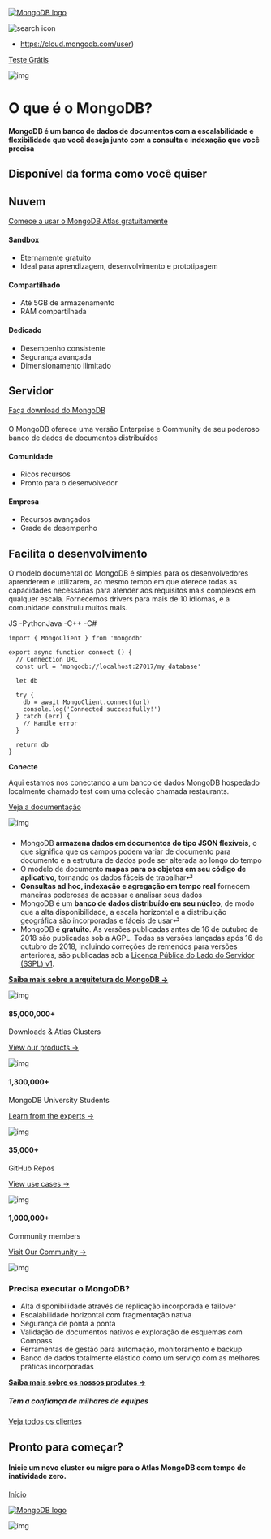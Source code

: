 [![MongoDB logo](https://webimages.mongodb.com/_com_assets/cms/kuyjf3vea2hg34taa-horizontal_default_slate_blue.svg?auto=format%252Ccompress)](https://www.mongodb.com/)



![search icon](https://webimages.mongodb.com/_com_assets/cms/krc3hljsdwdfd2w5d-web-actions-search.svg?auto=format%252Ccompress)

- https://cloud.mongodb.com/user)

[Teste Grátis](https://www.mongodb.com/try)

![img](https://webimages.mongodb.com/_com_assets/cms/kpn4um6152wlecys3-Hero-Background.svg?auto=format%2Ccompress&ch=DPR)

# O que é o MongoDB?

#### MongoDB é um banco de dados de documentos com a escalabilidade e flexibilidade que você deseja junto com a consulta e indexação que você precisa

## Disponível da forma como você quiser



## Nuvem

[Comece a usar o MongoDB Atlas gratuitamente](https://www.mongodb.com/pt-br/download-center)

#### Sandbox

- Eternamente gratuito
- Ideal para aprendizagem, desenvolvimento e prototipagem

#### Compartilhado

- Até 5GB de armazenamento
- RAM compartilhada

#### Dedicado

- Desempenho consistente
- Segurança avançada
- Dimensionamento ilimitado



## Servidor

[Faça download do MongoDB](https://www.mongodb.com/pt-br/download-center/enterprise)

#### 

O MongoDB oferece uma versão Enterprise e Community de seu poderoso banco de dados de documentos distribuídos

#### Comunidade

- Ricos recursos
- Pronto para o desenvolvedor

#### Empresa

- Recursos avançados
- Grade de desempenho

## Facilita o desenvolvimento

O modelo documental do MongoDB é simples para os desenvolvedores aprenderem e utilizarem, ao mesmo tempo em que oferece todas as capacidades necessárias para atender aos requisitos mais complexos em qualquer escala. Fornecemos drivers para mais de 10 idiomas, e a comunidade construiu muitos mais.

JS -PythonJava -C++ -C#



```
import { MongoClient } from 'mongodb'

export async function connect () {
  // Connection URL
  const url = 'mongodb://localhost:27017/my_database'

  let db

  try {
    db = await MongoClient.connect(url)
    console.log('Connected successfully!')
  } catch (err) {
    // Handle error
  }

  return db
}
```



**Conecte**

Aqui estamos nos conectando a um banco de dados MongoDB hospedado localmente chamado test com uma coleção chamada restaurants.



[Veja a documentação](https://docs.mongodb.com/manual)

![img](https://webimages.mongodb.com/_com_assets/cms/1-lwnlfl1ryn.png?auto=format%2Ccompress&ch=DPR)

### 

- MongoDB **armazena dados em documentos do tipo JSON flexíveis**, o que significa que os campos podem variar de documento para documento e a estrutura de dados pode ser alterada ao longo do tempo
- O modelo de documento **mapas para os objetos em seu código de aplicativo**, tornando os dados fáceis de trabalhar⏎
- **Consultas ad hoc, indexação e agregação em tempo real** fornecem maneiras poderosas de acessar e analisar seus dados
- MongoDB é um **banco de dados distribuído em seu núcleo**, de modo que a alta disponibilidade, a escala horizontal e a distribuição geográfica são incorporadas e fáceis de usar⏎
- MongoDB é **gratuito**. As versões publicadas antes de 16 de outubro de 2018 são publicadas sob a AGPL. Todas as versões lançadas após 16 de outubro de 2018, incluindo correções de remendos para versões anteriores, são publicadas sob a [Licença Pública do Lado do Servidor (SSPL) v1](https://www.mongodb.com/pt-br/licensing/server-side-public-license).

[**Saiba mais sobre a arquitetura do MongoDB →**](https://www.mongodb.com/pt-br/mongodb-architecture)

![img](https://webassets.mongodb.com/_com_assets/cms/Leaf-Forest%20(1)-abk2d951wp.svg)

#### 85,000,000+

Downloads & Atlas Clusters

[View our products →](https://www.mongodb.com/pt-br/cloud)

![img](https://webassets.mongodb.com/_com_assets/cms/Leaf-Forest-6bk0svb9t8.svg)

#### 1,300,000+

MongoDB University Students

[Learn from the experts →](https://university.mongodb.com/)

![img](https://webassets.mongodb.com/_com_assets/cms/developer-community-github-1-qpgytub5in.svg)

#### 35,000+

GitHub Repos

[View use cases →](https://www.mongodb.com/pt-br/use-cases)

![img](https://webassets.mongodb.com/_com_assets/cms/general-features-expertise@4x-5ddv6nj2lv.png)

#### 1,000,000+

Community members

[Visit Our Community →](https://community.mongodb.com/)

![img](https://webimages.mongodb.com/_com_assets/cms/2-muywqs4vf0.png?auto=format%2Ccompress&ch=DPR)

### Precisa executar o MongoDB?

- Alta disponibilidade através de replicação incorporada e failover
- Escalabilidade horizontal com fragmentação nativa
- Segurança de ponta a ponta
- Validação de documentos nativos e exploração de esquemas com Compass
- Ferramentas de gestão para automação, monitoramento e backup
- Banco de dados totalmente elástico como um serviço com as melhores práticas incorporadas

[**Saiba mais sobre os nossos produtos →**](https://www.mongodb.com/pt-br/cloud)

##### Tem a confiança de milhares de equipes

[Veja todos os clientes](https://www.mongodb.com/pt-br/customers)

## Pronto para começar?

#### Inicie um novo cluster ou migre para o Atlas MongoDB com tempo de inatividade zero.

[Início](https://www.mongodb.com/pt-br/what-is-mongodb)

[![MongoDB logo](https://webimages.mongodb.com/_com_assets/cms/kuyj3d95v5vbmm2f4-horizontal_white.svg?auto=format%252Ccompress)](https://www.mongodb.com/)

![img](https://webimages.mongodb.com/_com_assets/cms/kr6zmbrgbwlke2l97-atlas-global-deployments.svg?auto=format%252Ccompress)